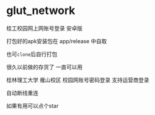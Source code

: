 # glut_network

桂工校园网上网账号登录 安卓版  

打包好的apk安装包在 app/release 中自取  

也可`clone`后自行打包  

很久以前做的存货了 一直可以用  

桂林理工大学 雁山校区 校园网账号密码登录 支持运营商登录  

自动断线重连  

如果有用可以点个star  
